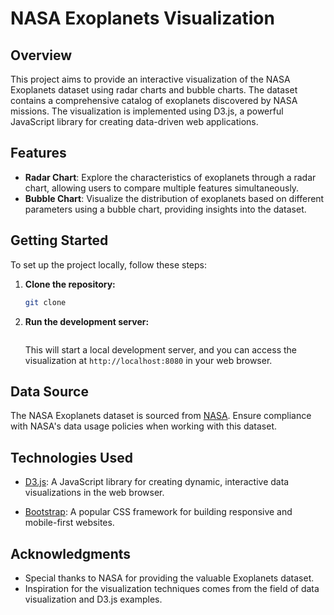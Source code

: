 # NASA Exoplanets Visualization

## Overview

This project aims to provide an interactive visualization of the NASA Exoplanets dataset using radar charts and bubble charts. The dataset contains a comprehensive catalog of exoplanets discovered by NASA missions. The visualization is implemented using D3.js, a powerful JavaScript library for creating data-driven web applications.

## Features

- **Radar Chart**: Explore the characteristics of exoplanets through a radar chart, allowing users to compare multiple features simultaneously.
- **Bubble Chart**: Visualize the distribution of exoplanets based on different parameters using a bubble chart, providing insights into the dataset.


## Getting Started

To set up the project locally, follow these steps:

1. **Clone the repository:**
    ```bash
    git clone 
    
    ```

2. **Run the development server:**
    ```python3 -m http.server 8080
    ```

    This will start a local development server, and you can access the visualization at `http://localhost:8080` in your web browser.

## Data Source

The NASA Exoplanets dataset is sourced from [NASA](link_to_dataset_source). Ensure compliance with NASA's data usage policies when working with this dataset.

## Technologies Used

- [D3.js](https://d3js.org/): A JavaScript library for creating dynamic, interactive data visualizations in the web browser.

- [Bootstrap](https://getbootstrap.com/): A popular CSS framework for building responsive and mobile-first websites.

## Acknowledgments

- Special thanks to NASA for providing the valuable Exoplanets dataset.
- Inspiration for the visualization techniques comes from the field of data visualization and D3.js examples.
